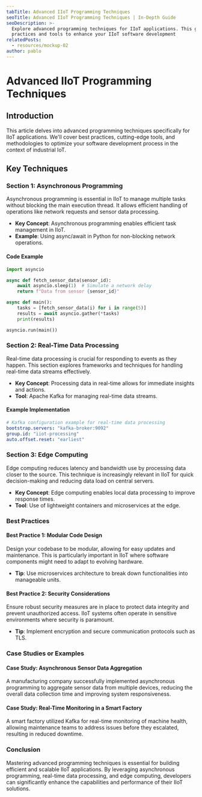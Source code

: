 ```yaml
---
tabTitle: Advanced IIoT Programming Techniques
seoTitle: Advanced IIoT Programming Techniques | In-Depth Guide
seoDescription: >-
  Explore advanced programming techniques for IIoT applications. This guide covers best
  practices and tools to enhance your IIoT software development
relatedPosts:
  - resources/mockup-02
author: pablo
---
```


# Advanced IIoT Programming Techniques

## Introduction

This article delves into advanced programming techniques specifically for IIoT
applications. We'll cover best practices, cutting-edge tools, and methodologies to
optimize your software development process in the context of industrial IoT.

## Key Techniques

### Section 1: Asynchronous Programming

Asynchronous programming is essential in IIoT to manage multiple tasks without blocking
the main execution thread. It allows efficient handling of operations like network
requests and sensor data processing.

- **Key Concept**: Asynchronous programming enables efficient task management in IIoT.
- **Example**: Using async/await in Python for non-blocking network operations.

#### Code Example

```python
import asyncio

async def fetch_sensor_data(sensor_id):
    await asyncio.sleep(1)  # Simulate a network delay
    return f"Data from sensor {sensor_id}"

async def main():
    tasks = [fetch_sensor_data(i) for i in range(5)]
    results = await asyncio.gather(*tasks)
    print(results)

asyncio.run(main())
```

### Section 2: Real-Time Data Processing

Real-time data processing is crucial for responding to events as they happen. This section
explores frameworks and techniques for handling real-time data streams effectively.

- **Key Concept**: Processing data in real-time allows for immediate insights and actions.
- **Tool**: Apache Kafka for managing real-time data streams.

#### Example Implementation

```yaml
# Kafka configuration example for real-time data processing
bootstrap.servers: "kafka-broker:9092"
group.id: "iiot-processing"
auto.offset.reset: "earliest"
```

### Section 3: Edge Computing

Edge computing reduces latency and bandwidth use by processing data closer to the source.
This technique is increasingly relevant in IIoT for quick decision-making and reducing
data load on central servers.

- **Key Concept**: Edge computing enables local data processing to improve response times.
- **Tool**: Use of lightweight containers and microservices at the edge.

### Best Practices

#### Best Practice 1: Modular Code Design

Design your codebase to be modular, allowing for easy updates and maintenance. This is
particularly important in IIoT where software components might need to adapt to evolving
hardware.

- **Tip**: Use microservices architecture to break down functionalities into manageable
  units.

#### Best Practice 2: Security Considerations

Ensure robust security measures are in place to protect data integrity and prevent
unauthorized access. IIoT systems often operate in sensitive environments where security
is paramount.

- **Tip**: Implement encryption and secure communication protocols such as TLS.

### Case Studies or Examples

#### Case Study: Asynchronous Sensor Data Aggregation

A manufacturing company successfully implemented asynchronous programming to aggregate
sensor data from multiple devices, reducing the overall data collection time and improving
system responsiveness.

#### Case Study: Real-Time Monitoring in a Smart Factory

A smart factory utilized Kafka for real-time monitoring of machine health, allowing
maintenance teams to address issues before they escalated, resulting in reduced downtime.

### Conclusion

Mastering advanced programming techniques is essential for building efficient and scalable
IIoT applications. By leveraging asynchronous programming, real-time data processing, and
edge computing, developers can significantly enhance the capabilities and performance of
their IIoT solutions.
